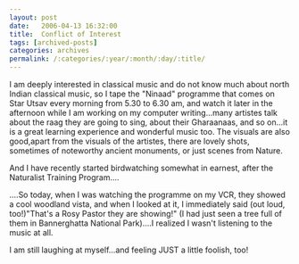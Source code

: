 ```yaml
---
layout: post
date:	2006-04-13 16:32:00
title:  Conflict of Interest
tags: [archived-posts]
categories: archives
permalink: /:categories/:year/:month/:day/:title/
---
```

I am deeply interested in classical music and do not know much about north Indian classical music, so I tape the "Ninaad" programme that comes on Star Utsav every morning from 5.30 to 6.30 am, and watch it later in the afternoon while I am working on my computer writing...many artistes talk about the raag they are going to sing, about their Gharaanaas, and so on...it is a great learning experience and wonderful music too. The visuals are also good,apart from the visuals of the artistes, there are lovely shots, sometimes of noteworthy ancient monuments, or just scenes from Nature.

And I have recently started birdwatching somewhat in earnest, after the Naturalist Training Program....

....So today, when I was watching the programme on my VCR, they showed a cool woodland vista, and when I looked at it, I immediately said (out loud, too!)"That's a Rosy Pastor they are showing!" (I had just seen a tree full of them in Bannerghatta National Park)....I realized I wasn't listening to the music at all.

I am still laughing at myself...and feeling JUST a little foolish, too!
